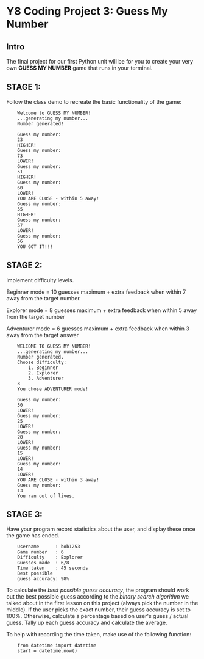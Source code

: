 # Y8 Coding Project 3: Guess My Number

## Intro

The final project for our first Python unit will be for you to create your very own **GUESS MY NUMBER** game that runs in your terminal.

## STAGE 1:

Follow the class demo to recreate the basic functionality of the game:

```
	Welcome to GUESS MY NUMBER!
	...generating my number... 
	Number generated!
	
	Guess my number:
	23
	HIGHER!
	Guess my number:	
	73
	LOWER!
	Guess my number:	
	51
	HIGHER!
	Guess my number:
	60
	LOWER!
	YOU ARE CLOSE - within 5 away!
	Guess my number:
	55
	HIGHER!
	Guess my number:
	57
	LOWER!
	Guess my number:
	56
	YOU GOT IT!!!
```

## STAGE 2:

Implement difficulty levels.

Beginner mode = 10 guesses maximum + extra feedback when within 7 away from the target number.
 
Explorer mode = 8 guesses maximum + extra feedback when within 5 away from the target number

Adventurer mode = 6 guesses maximum + extra feedback when within 3 away from the target answer

```
	WELCOME TO GUESS MY NUMBER!
	...generating my number...
	Number generated.
	Choose difficulty:
		1. Beginner
		2. Explorer
		3. Adventurer
	3
	You chose ADVENTURER mode!

	Guess my number:
	50
	LOWER!
	Guess my number:
	25
	LOWER!
	Guess my number:
	20
	LOWER!
	Guess my number:
	15
	LOWER!
	Guess my number:
	14
	LOWER!
	YOU ARE CLOSE - within 3 away!
	Guess my number:
	13
	You ran out of lives.
```

## STAGE 3:

Have your program record statistics about the user, and display these once the game has ended.

```
	Username      : bob1253
	Game number   : 6
	Difficulty    : Explorer
	Guesses made  : 6/8
	Time taken    : 45 seconds
	Best possible
	guess accuracy: 98%
```

To calculate the _best possible guess accuracy_, the program should work out the best possible guess according to the _binary search algorithm_ we talked about in the first lesson on this project (always pick the number in the middle). If the user picks the exact number, their guess accuracy is set to 100%. Otherwise, calculate a percentage based on user's guess / actual guess. Tally up each guess accuracy and calculate the average.

To help with recording the time taken, make use of the following function:

```
	from datetime import datetime
	start = datetime.now()
```
